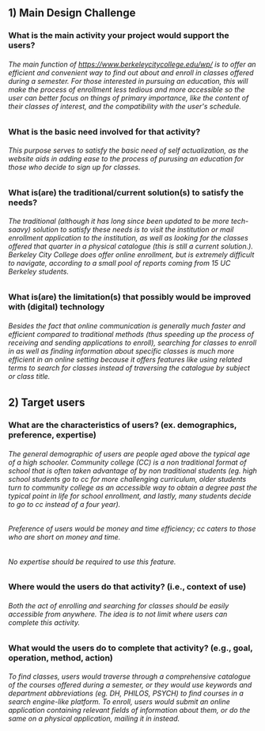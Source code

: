 ## 1) Main Design Challenge 
### What is the main activity your project would support the users?
###### The main function of https://www.berkeleycitycollege.edu/wp/ is to offer an efficient and convenient way to find out about and enroll in classes offered during a semester. For those interested in pursuing an education, this will make the process of enrollment less tedious and more accessible so the user can better focus on things of primary importance, like the content of their classes of interest, and the compatibility with the user's schedule.
### What is the basic need involved for that activity? 
###### This purpose serves to satisfy the basic need of self actualization, as the website aids in adding ease to the process of purusing an education for those who decide to sign up for classes. 
### What is(are) the traditional/current solution(s) to satisfy the needs?
###### The traditional (although it has long since been updated to be more tech-saavy) solution to satisfy these needs is to visit the institution or mail enrollment application to the institution, as well as looking for the classes offered that quarter in a physical catalogue (this is still a current solution.). Berkeley City College does offer online enrollment, but is extremely difficult to navigate, according to a small pool of reports coming from 15 UC Berkeley students.
### What is(are) the limitation(s) that possibly would be improved with (digital) technology
###### Besides the fact that online communication is generally much faster and efficient compared to traditional methods (thus speeding up the process of receiving and sending applications to enroll), searching for classes to enroll in as well as finding information about specific classes is much more efficient in an online setting because it offers features like using related terms to search for classes instead of traversing the catalogue by subject or class title.
## 2) Target users 
### What are the characteristics of users? (ex. demographics, preference, expertise) 
###### The general demographic of users are people aged above the typical age of a high schooler. Community college (CC) is a non traditional format of school that is often taken advantage of by non traditional students (eg. high school students go to cc for more challenging curriculum, older students turn to community college as an accessible way to obtain a degree past the typical point in life for school enrollment, and lastly, many students decide to go to cc instead of a four year).
###### Preference of users would be money and time efficiency; cc caters to those who are short on money and time.
###### No expertise should be required to use this feature.
### Where would the users do that activity? (i.e., context of use)
###### Both the act of enrolling and searching for classes should be easily accessible from anywhere. The idea is to not limit where users can complete this activity.
### What would the users do to complete that activity? (e.g., goal, operation, method, action)
###### To find classes, users would traverse through a comprehensive catalogue of the courses offered during a semester, or they would use keywords and department abbreviations (eg. DH, PHILOS, PSYCH) to find courses in a search engine-like platform. To enroll, users would submit an online application containing relevant fields of information about them, or do the same on a physical application, mailing it in instead.
